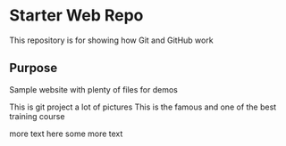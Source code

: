 # Starter Web Repo

This repository is for showing how Git and GitHub work

## Purpose

Sample website with plenty of files for demos

This is git project 
a lot of pictures
This is the famous and one of the best training course

more text here
some more text 
